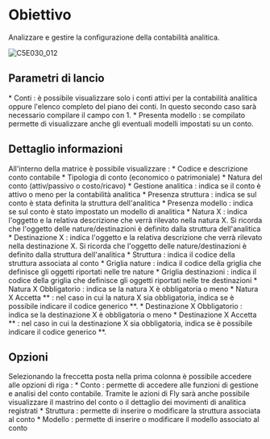 # Obiettivo

Analizzare e gestire la configurazione della contabilità analitica.

![C5E030_012](http://doc.smeup.com/immagini/MBDOC_SCH-C5E030_STR/C5E030_012.png)
## Parametri di lancio
 \* Conti :  è possibile visualizzare solo i conti attivi per la contabilità analitica oppure l'elenco completo del piano dei conti. In questo secondo caso sarà necessario compilare il campo con 1.
 \* Presenta modello :  se compilato permette di visualizzare anche gli eventuali modelli impostati su un conto.

## Dettaglio informazioni
All'interno della matrice è possibile visualizzare : 
 \* Codice e descrizione conto contabile
 \* Tipologia di conto (economico o patrimoniale)
 \* Natura del conto (attiv/passivo o costo/ricavo)
 \* Gestione analitica :  indica se il conto è attivo o meno per la contabilità analitica
 \* Presenza struttura :  indica se sul conto è stata definita la struttura dell'analitica
 \* Presenza modello :  indica se sul conto è stato impostato un modello di analitica
 \* Natura X :  indica l'oggetto e la relativa descrizione che verrà rilevato nella natura X. Si ricorda che l'oggetto delle nature/destinazioni è definito dalla struttura dell'analitica
 \* Destinazione X :  indica l'oggetto e la relativa descrizione che verrà rilevato nella destinazione X. Si ricorda che l'oggetto delle nature/destinazioni è definito dalla struttura dell'analitica
 \* Struttura :  indica il codice della struttura associata al conto
 \* Griglia nature :  indica il codice della griglia che definisce gli oggetti riportati nelle tre nature
 \* Griglia destinazioni :  indica il codice della griglia che definisce gli oggetti riportati nelle tre destinazioni
 \* Natura X Obbligatorio :  indica se la natura X è obbligatoria o meno
 \* Natura X Accetta \*\* :  nel caso in cui la natura X sia obbligatoria, indica se è possibile indicare il codice generico \*\*.
 \* Destinazione X Obbligatorio :  indica se la destinazione X è obbligatoria o meno
 \* Destinazione X Accetta \*\* :  nel caso in cui la destinazione X sia obbligatoria, indica se è possibile indicare il codice generico \*\*.

## Opzioni

Selezionando la freccetta posta nella prima colonna è possibile accedere alle opzioni di riga : 
 \* Conto :  permette di accedere alle funzioni di gestione e analisi del conto contabile. Tramite le azioni di Fly sarà anche possibile visualizzare il mastrino del conto o il dettaglio dei movimenti di analitica registrati
 \* Struttura :  permette di inserire o modificare la struttura associata al conto
 \* Modello :  permette di inserire o modificare il modello associato al conto

